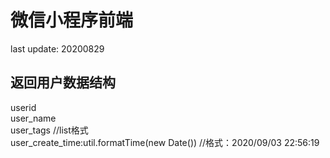 # 微信小程序前端
last update: 20200829  
## 返回用户数据结构
userid  
user_name  
user_tags //list格式  
user_create_time:util.formatTime(new Date())     //格式：2020/09/03 22:56:19  

